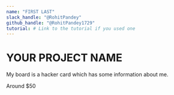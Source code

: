 ```yaml
---
name: "FIRST LAST"
slack_handle: "@RohitPandey"
github_handle: "@RohitPandey1729"
tutorial: # Link to the tutorial if you used one
---
```


# YOUR PROJECT NAME

<!-- Describe your board in 2-3 sentences. What are you making? What will it do? -->
My board is a hacker card which has some information about me. 

<!-- How much is it going to cost? -->
Around $50
<!-- Tell us a little bit about your design process. What were some challenges? What helped? ***Totally optional*** -->
